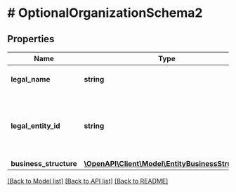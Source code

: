 # # OptionalOrganizationSchema2

## Properties

Name | Type | Description | Notes
------------ | ------------- | ------------- | -------------
**legal_name** | **string** | A legal name of an organization | [optional]
**legal_entity_id** | **string** | A code which identifies uniquely a party of a transaction worldwide | [optional]
**business_structure** | [**\OpenAPI\Client\Model\EntityBusinessStructure**](EntityBusinessStructure.md) |  | [optional]

[[Back to Model list]](../../README.md#models) [[Back to API list]](../../README.md#endpoints) [[Back to README]](../../README.md)
